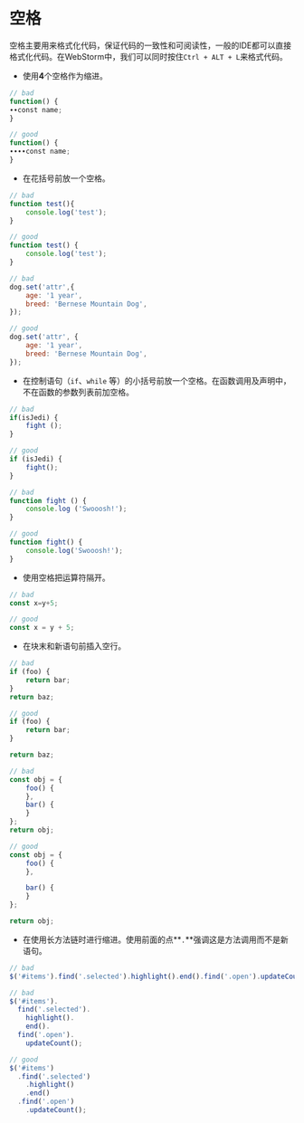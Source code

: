 # 空格

空格主要用来格式化代码，保证代码的一致性和可阅读性，一般的IDE都可以直接格式化代码。在WebStorm中，我们可以同时按住`Ctrl + ALT + L`来格式代码。

- 使用**4**个空格作为缩进。

```javascript
// bad
function() {
∙∙const name;
}

// good
function() {
∙∙∙∙const name;
}
```


- 在花括号前放一个空格。

```javascript
// bad
function test(){
    console.log('test');
}

// good
function test() {
    console.log('test');
}

// bad
dog.set('attr',{
    age: '1 year',
    breed: 'Bernese Mountain Dog',
});

// good
dog.set('attr', {
    age: '1 year',
    breed: 'Bernese Mountain Dog',
});
```

- 在控制语句（`if`、`while` 等）的小括号前放一个空格。在函数调用及声明中，不在函数的参数列表前加空格。

```javascript
// bad
if(isJedi) {
    fight ();
}

// good
if (isJedi) {
    fight();
}

// bad
function fight () {
    console.log ('Swooosh!');
}

// good
function fight() {
    console.log('Swooosh!');
}
```

- 使用空格把运算符隔开。

```javascript
// bad
const x=y+5;

// good
const x = y + 5;
```
- 在块末和新语句前插入空行。

```javascript
// bad
if (foo) {
    return bar;
}
return baz;

// good
if (foo) {
    return bar;
}

return baz;

// bad
const obj = {
    foo() {
    },
    bar() {
    }
};
return obj;

// good
const obj = {
    foo() {
    },

    bar() {
    }
};

return obj;
```

- 在使用长方法链时进行缩进。使用前面的点**`.`**强调这是方法调用而不是新语句。

```javascript
// bad
$('#items').find('.selected').highlight().end().find('.open').updateCount();

// bad
$('#items').
  find('.selected').
    highlight().
    end().
  find('.open').
    updateCount();

// good
$('#items')
  .find('.selected')
    .highlight()
    .end()
  .find('.open')
    .updateCount();
```